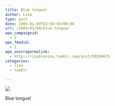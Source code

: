 ```yaml
---
title: Blue tongue!
author: Lisa
type: post
date: 2009-01-09T03:50:03+00:00
url: /2009/01/09/blue-tongue/
wpo_campaignid:
  - 2
wpo_feedid:
  - 2
wpo_sourcepermalink:
  - http://lisablevins.tumblr.com/post/69204675
categories:
  - lisa
  - tumblr

---
```

![][1]

Blue tongue!

 [1]: http://www.lisablevins.com/wp-o-matic/cache/0e58b_xMgN4OQMFihcln6b0DwuHO6Ao1_500.jpg